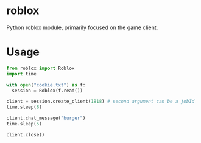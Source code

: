 # roblox
Python roblox module, primarily focused on the game client.

# Usage
```python
from roblox import Roblox
import time

with open("cookie.txt") as f:
  session = Roblox(f.read())

client = session.create_client(1818) # second argument can be a jobId
time.sleep(8)

client.chat_message("burger")
time.sleep(5)

client.close()
```
